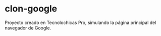 # clon-google
Proyecto creado en Tecnolochicas Pro, simulando la página principal del navegador de Google.
